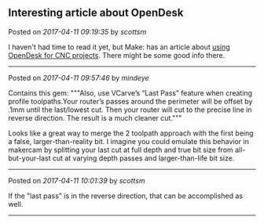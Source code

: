 ## Interesting article about OpenDesk
Posted on *2017-04-11 09:19:35* by *scottsm*

I haven't had time to read it yet, but Make: has an article about [using OpenDesk for CNC projects](http://makezine.com/2017/04/04/opendesk-cnc-furniture/). There might be some good info there.

---

Posted on *2017-04-11 09:57:46* by *mindeye*

Contains this gem: """Also, use VCarve’s “Last Pass” feature when creating profile toolpaths.Your router’s passes around the perimeter will be offset by .1mm until the last/lowest cut. Then your router will cut to the precise line in reverse direction. The result is a much cleaner cut.""" 

Looks like a great way to merge the 2 toolpath approach with the first being a false, larger-than-reality bit. I imagine you could emulate this behavior in makercam by splitting your last cut at full depth and true bit size from all-but-your-last cut at varying depth passes and larger-than-life bit size.

---

Posted on *2017-04-11 10:01:39* by *scottsm*

If the "last pass" is in the reverse direction, that can be accomplished as well.

---

